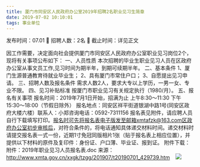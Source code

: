```yaml
---
title: 厦门市同安区人民政府办公室2019年招聘2名职业见习生简章
date: 2019-07-02 10:10:01
tags: 事业单位
---
```

发布时间：07.01   🌟   招聘人数：2名   🌈   截止时间：详见正文
<!-- more -->
因工作需要，决定面向社会提供厦门市同安区人民政府办公室职业见习岗位2个，现将有关事项公布如下：
一、人员性质
本次招聘的毕业生职业见习人员在区政府办公室从事文员工作,见习时间为期半年，到期可续期半年。
二、基本条件
1、厦门生源普通教育待就业毕业生；
2、具有厦门市常住户口；
3、自愿提出见习申请。
三、招聘人数及报名条件
需求人数2人，要求大专以上学历，一男一女、专业不限。
四、见习补贴标准
按厦门市职业见习有关规定执行（1980/月）。
五、报名有关事项
报名时间：2019年7月1日开始，招满为止
上午8:30～11:30
下午15:30～18:00（节假日除外）
报名地点：同安区祥平街道银湖中路1号(同安区政府大楼六楼）联系人：小郑咨询电话：0592-7311156
报名表见附件，请应聘人员自行下载填写打印。报名时可先将报名表电子版发至邮箱xmtafzk@163.com区政府办公室初步审核后，对符合条件的，将电话通知具体递交材料时间。递交材料时请提交报名表一式一份，近期1寸免冠同版相片1张（贴于报名表上相应位置），并提供以下材料的原件及复印件：身份证、户口薄、毕业证、报到证。
附件下载：
附件：2019年职业见习人员报名表.doc
来源：
http://www.xmta.gov.cn/xxgk/tzgg/201907/t20190701_429739.htm
 
 ![](https://cdn.weiweiblog.cn/20181015134814.png)